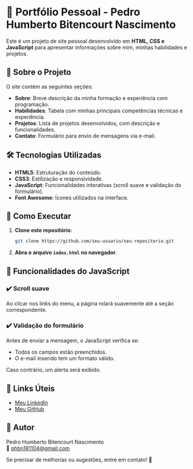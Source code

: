 # 📌 Portfólio Pessoal - Pedro Humberto Bitencourt Nascimento

Este é um projeto de site pessoal desenvolvido em **HTML, CSS e JavaScript** para apresentar informações sobre mim, minhas habilidades e projetos.

## 📄 Sobre o Projeto

O site contém as seguintes seções:
- **Sobre**: Breve descrição da minha formação e experiência com programação.
- **Habilidades**: Tabela com minhas principais competências técnicas e experiência.
- **Projetos**: Lista de projetos desenvolvidos, com descrição e funcionalidades.
- **Contato**: Formulário para envio de mensagens via e-mail.

## 🛠️ Tecnologias Utilizadas

- **HTML5**: Estruturação do conteúdo.
- **CSS3**: Estilização e responsividade.
- **JavaScript**: Funcionalidades interativas (scroll suave e validação do formulário).
- **Font Awesome**: Ícones utilizados na interface.

## 🚀 Como Executar

1. **Clone este repositório**:
   ```sh
   git clone https://github.com/seu-usuario/seu-repositorio.git
   ```
2. **Abra o arquivo `index.html` no navegador**.

## 📌 Funcionalidades do JavaScript

### ✔️ Scroll suave
Ao clicar nos links do menu, a página rolará suavemente até a seção correspondente.

### ✔️ Validação do formulário
Antes de enviar a mensagem, o JavaScript verifica se:
- Todos os campos estão preenchidos.
- O e-mail inserido tem um formato válido.

Caso contrário, um alerta será exibido.

## 🔗 Links Úteis

- [Meu LinkedIn](https://www.linkedin.com/in/seu-perfil)
- [Meu GitHub](https://github.com/seu-usuario)

## 📌 Autor

Pedro Humberto Bitencourt Nascimento  
📧 phbn181104@gmail.com  

Se precisar de melhorias ou sugestões, entre em contato! 🚀

